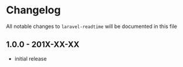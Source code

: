 # Changelog

All notable changes to `laravel-readtime` will be documented in this file

## 1.0.0 - 201X-XX-XX

- initial release
